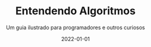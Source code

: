 ---
id: '978-8575225639'
title: 'Entendendo Algoritmos'
subtitle: 'Um guia ilustrado para programadores e outros curiosos'
language: 'pt-BR'
status: 'Planning'
coverPath: 'entendendo-algoritmos'
date: '2022-01-01'
edition: '1st'
publishDate: '2017-04-17'
authors: ['Aditya Bhargava']
translations: ['Brodtec']
---